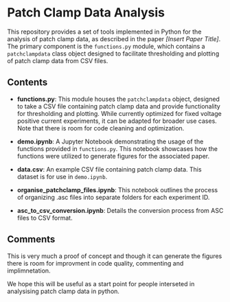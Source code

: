 # Patch Clamp Data Analysis

This repository provides a set of tools implemented in Python for the analysis of patch clamp data, as described in the paper *[Insert Paper Title]*. The primary component is the `functions.py` module, which contains a `patchclampdata` class object designed to facilitate thresholding and plotting of patch clamp data from CSV files.
## Contents

- **functions.py**: This module houses the `patchclampdata` object, designed to take a CSV file containing patch clamp data and provide functionality for thresholding and plotting. While currently optimized for fixed voltage positive current experiments, it can be adapted for broader use cases. Note that there is room for code cleaning and optimization.

- **demo.ipynb**: A Jupyter Notebook demonstrating the usage of the functions provided in `functions.py`. This notebook showcases how the functions were utilized to generate figures for the associated paper.

- **data.csv**: An example CSV file containing patch clamp data. This dataset is for use in `demo.ipynb`.

- **organise_patchclamp_files.ipynb**: This notebook outlines the process of organizing .asc files into separate folders for each experiment ID.

- **asc_to_csv_conversion.ipynb**: Details the conversion process from ASC files to CSV format. 

## Comments

This is very much a proof of concept and though it can generate the figures there is room for improvment in code quality, commenting and implimnetation.

We hope this will be useful as a start point for people interseted in analysising patch clamp data in python.

